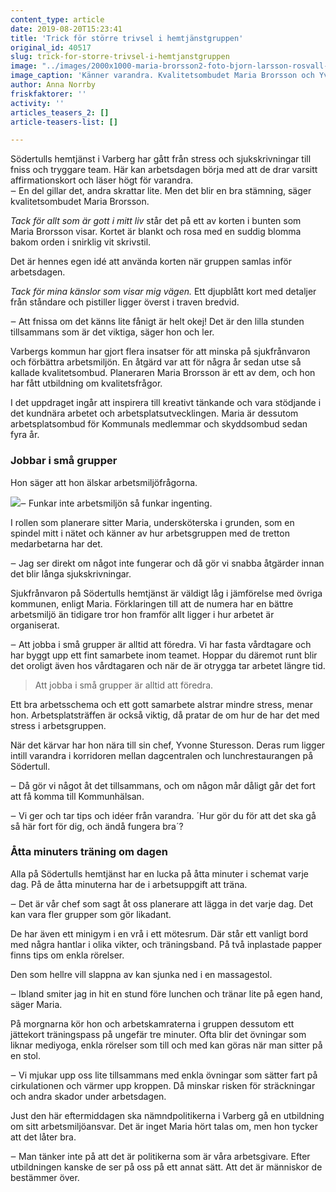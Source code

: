 ```yaml
---
content_type: article
date: 2019-08-20T15:23:41
title: 'Trick för större trivsel i hemtjänstgruppen'
original_id: 40517
slug: trick-for-storre-trivsel-i-hemtjanstgruppen
image: "../images/2000x1000-maria-brorsson2-foto-bjorn-larsson-rosvall-tt.jpg"
image_caption: 'Känner varandra. Kvalitetsombudet Maria Brorsson och Yvonne Eliasson som får stöd från Södertulls hemtjänst känner varandra. Det är en av vinsterna med små arbetsgrupper och fasta vårdtagare. '
author: Anna Norrby
friskfaktorer: ''
activity: ''
articles_teasers_2: []
article-teasers-list: []

---
```


Södertulls hemtjänst i Varberg har gått från stress och sjukskrivningar till fniss och tryggare team. Här kan arbetsdagen börja med att de drar varsitt affirmationskort och läser högt för varandra.  
‒ En del gillar det, andra skrattar lite. Men det blir en bra stämning, säger kvalitetsombudet Maria Brorsson.

_Tack för allt som är gott i mitt liv_ står det på ett av korten i bunten som Maria Brorsson visar. Kortet är blankt och rosa med en suddig blomma bakom orden i snirklig vit skrivstil.

Det är hennes egen idé att använda korten när gruppen samlas inför arbetsdagen.

_Tack för mina känslor som visar mig vägen._ Ett djupblått kort med detaljer från ståndare och pistiller ligger överst i traven bredvid.

‒ Att fnissa om det känns lite fånigt är helt okej! Det är den lilla stunden tillsammans som är det viktiga, säger hon och ler.

Varbergs kommun har gjort flera insatser för att minska på sjukfrånvaron och förbättra arbetsmiljön. En åtgärd var att för några år sedan utse så kallade kvalitetsombud. Planeraren Maria Brorsson är ett av dem, och hon har fått utbildning om kvalitetsfrågor.

I det uppdraget ingår att inspirera till kreativt tänkande och vara stödjande i det kundnära arbetet och arbetsplatsutvecklingen. Maria är dessutom arbetsplatsombud för Kommunals medlemmar och skyddsombud sedan fyra år.

### Jobbar i små grupper

Hon säger att hon älskar arbetsmiljöfrågorna.

[![](https://www.suntarbetsliv.se/wp-content/uploads/2019/08/200x220-maria-brorsson-foto-bjorn-larsson-rosvall-tt.jpg)](https://www.suntarbetsliv.se/wp-content/uploads/2019/08/200x220-maria-brorsson-foto-bjorn-larsson-rosvall-tt.jpg)‒ Funkar inte arbetsmiljön så funkar ingenting.

I rollen som planerare sitter Maria, undersköterska i grunden, som en spindel mitt i nätet och känner av hur arbetsgruppen med de tretton medarbetarna har det.

‒ Jag ser direkt om något inte fungerar och då gör vi snabba åtgärder innan det blir långa sjukskrivningar.

Sjukfrånvaron på Södertulls hemtjänst är väldigt låg i jämförelse med övriga kommunen, enligt Maria. Förklaringen till att de numera har en bättre arbetsmiljö än tidigare tror hon framför allt ligger i hur arbetet är organiserat.

‒ Att jobba i små grupper är alltid att föredra. Vi har fasta vårdtagare och har byggt upp ett fint samarbete inom teamet. Hoppar du däremot runt blir det oroligt även hos vårdtagaren och när de är otrygga tar arbetet längre tid.

> Att jobba i små grupper är alltid att föredra.

Ett bra arbetsschema och ett gott samarbete alstrar mindre stress, menar hon. Arbetsplatsträffen är också viktig, då pratar de om hur de har det med stress i arbetsgruppen.

När det kärvar har hon nära till sin chef, Yvonne Sturesson. Deras rum ligger intill varandra i korridoren mellan dagcentralen och lunchrestaurangen på Södertull.

‒ Då gör vi något åt det tillsammans, och om någon mår dåligt går det fort att få komma till Kommunhälsan.

‒ Vi ger och tar tips och idéer från varandra. ´Hur gör du för att det ska gå så här fort för dig, och ändå fungera bra´?

### Åtta minuters träning om dagen

Alla på Södertulls hemtjänst har en lucka på åtta minuter i schemat varje dag. På de åtta minuterna har de i arbetsuppgift att träna.

‒ Det är vår chef som sagt åt oss planerare att lägga in det varje dag. Det kan vara fler grupper som gör likadant.

De har även ett minigym i en vrå i ett mötesrum. Där står ett vanligt bord med några hantlar i olika vikter, och träningsband. På två inplastade papper finns tips om enkla rörelser.

Den som hellre vill slappna av kan sjunka ned i en massagestol.

‒ Ibland smiter jag in hit en stund före lunchen och tränar lite på egen hand, säger Maria.

På morgnarna kör hon och arbetskamraterna i gruppen dessutom ett jättekort träningspass på ungefär tre minuter. Ofta blir det övningar som liknar mediyoga, enkla rörelser som till och med kan göras när man sitter på en stol.

‒ Vi mjukar upp oss lite tillsammans med enkla övningar som sätter fart på cirkulationen och värmer upp kroppen. Då minskar risken för sträckningar och andra skador under arbetsdagen.

Just den här eftermiddagen ska nämndpolitikerna i Varberg gå en utbildning om sitt arbetsmiljöansvar. Det är inget Maria hört talas om, men hon tycker att det låter bra.

‒ Man tänker inte på att det är politikerna som är våra arbetsgivare. Efter utbildningen kanske de ser på oss på ett annat sätt. Att det är människor de bestämmer över.

